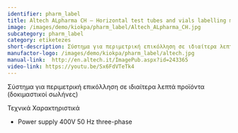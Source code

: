 ```yaml
---
identifier: pharm_label
title: Altech ALpharma CH – Horizontal test tubes and vials labelling machine
image: /images/demo/kiokpa/pharm_label/Altech_ALpharma_CH.jpg
subcategory: pharm_label
category: etiketezes
short-description: Σύστημα για περιμετρική επικόλληση σε ιδιαίτερα λεπτά προϊόντα (δοκιμαστικοί σωλήνες).
manufactor-logo: /images/demo/kiokpa/pharm_label/altech.jpg
manual-link:  http://en.altech.it/ImagePub.aspx?id=243365
video-link: https://youtu.be/Sx6FdVTeTk4
---
```





 Σύστημα για περιμετρική επικόλληση σε ιδιαίτερα
λεπτά προϊόντα (δοκιμαστικοί σωλήνες)


Τεχνικά Χαρακτηριστικά

* Power supply    400V 50 Hz three-phase
